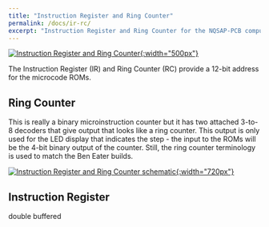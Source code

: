 ```yaml
---
title: "Instruction Register and Ring Counter"
permalink: /docs/ir-rc/
excerpt: "Instruction Register and Ring Counter for the NQSAP-PCB computer"
---
```


[![Instruction Register and Ring Counter](../../assets/images/ir-rc-board.png "Instruction Register and Ring Counter"){:width="500px"}](../../assets/images/ir-rc-board.png)

The Instruction Register (IR) and Ring Counter (RC) provide a 12-bit address for the microcode ROMs.

## Ring Counter
This is really a binary microinstruction counter but it has two attached 3-to-8 decoders
that give output that looks like a ring counter.  This output is only used for the LED
display that indicates the step - the input to the ROMs will be the 4-bit binary output of
the counter. Still, the ring counter terminology is used to match the Ben Eater builds.


[![Instruction Register and Ring Counter schematic](../../assets/images/ir-rc-schematic.png "Instruction Register and Ring Counter schematic"){:width="720px"}](../../assets/images/ir-rc-schematic.png)

## Instruction Register

double buffered
